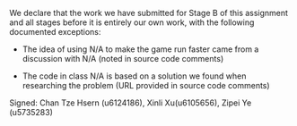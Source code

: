 We declare that the work we have submitted for Stage B of this assignment and all stages before it is entirely our own work, with the following documented exceptions:

* The idea of using N/A to make the game run faster came from a discussion with N/A (noted in source code comments)

* The code in class N/A is based on a solution we found when researching the problem (URL provided in source code comments)

Signed: Chan Tze Hsern (u6124186), Xinli Xu(u6105656), Zipei Ye (u5735283)
